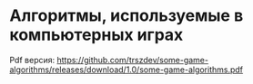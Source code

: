 # Алгоритмы, используемые в компьютерных играх

Pdf версия: https://github.com/trszdev/some-game-algorithms/releases/download/1.0/some-game-algorithms.pdf
